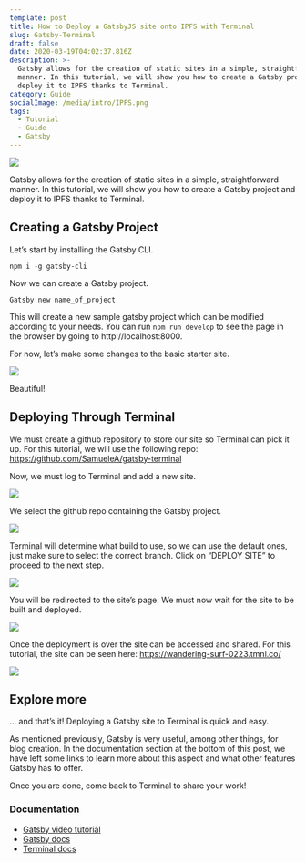 ```yaml
---
template: post
title: How to Deploy a GatsbyJS site onto IPFS with Terminal
slug: Gatsby-Terminal
draft: false
date: 2020-03-19T04:02:37.816Z
description: >-
  Gatsby allows for the creation of static sites in a simple, straightforward
  manner. In this tutorial, we will show you how to create a Gatsby project and
  deploy it to IPFS thanks to Terminal.
category: Guide
socialImage: /media/intro/IPFS.png
tags:
  - Tutorial
  - Guide
  - Gatsby
---
```

![](media/intro/IPFS.png)

Gatsby allows for the creation of static sites in a simple, straightforward manner. In this tutorial, we will show you how to create a Gatsby project and deploy it to IPFS thanks to Terminal.

## Creating a Gatsby Project

Let’s start by installing the Gatsby CLI.

`npm i -g gatsby-cli`

Now we can create a Gatsby project.

`Gatsby new name_of_project`

This will create a new sample gatsby project which can be modified according to your needs. You can run `npm run develop` to see the page in the browser by going to http://localhost:8000.

For now, let’s make some changes to the basic starter site.

![](/media/gatsby1.png)

Beautiful!

## Deploying Through Terminal

We must create a github repository to store our site so Terminal can pick it up. For this tutorial, we will use the following repo:  https://github.com/SamueleA/gatsby-terminal

Now, we must log to Terminal and add a new site.

![](/media/gatsby2.png)

We select the github repo containing the Gatsby project.

![](/media/gatsby3.png)

Terminal will determine what build to use, so we can use the default ones, just make sure to select the correct branch. Click on “DEPLOY SITE” to proceed to the next step.

![](/media/gatsby4.png)

You will be redirected to the site’s page. We must now wait for the site to be built and deployed.

![](/media/gatsby5.png)

Once the deployment is over the site can be accessed and shared. For this tutorial, the site can be seen here: <https://wandering-surf-0223.tmnl.co/>

![](/media/gatsby6.png)

## Explore more

… and that’s it! Deploying a Gatsby site to Terminal is quick and easy.

As mentioned previously, Gatsby is very useful, among other things, for blog creation. In the documentation section at the bottom of this post, we have left some links to learn more about this aspect and what other features Gatsby has to offer.

Once you are done, come back to Terminal to share your work!

### Documentation

* [Gatsby video tutorial](https://www.youtube.com/watch?v=8t0vNu2fCCM)
* [Gatsby docs](https://www.gatsbyjs.org/docs/)
* [Terminal docs](https://docs.terminal.co/)
